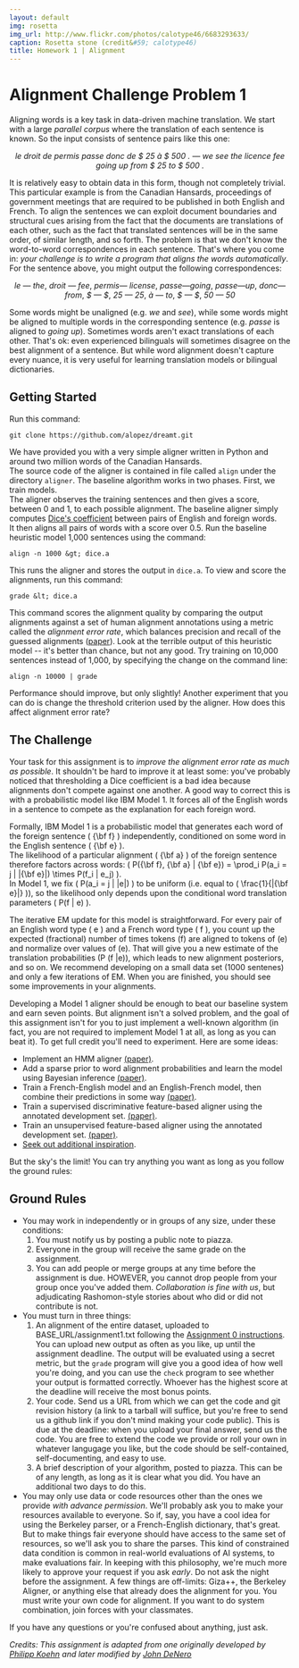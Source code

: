```yaml
---
layout: default
img: rosetta
img_url: http://www.flickr.com/photos/calotype46/6683293633/
caption: Rosetta stone (credit&#59; calotype46)
title: Homework 1 | Alignment
---
```


Alignment <span class="text-muted">Challenge Problem 1</span>
=============================================================

Aligning words is a key task in data-driven machine translation. We start with
a large _parallel corpus_ where the translation of each sentence
is known. So the input consists of sentence pairs like this one:

<center>
<i>le droit de permis passe donc de $ 25 à $ 500 . &mdash;
we see the licence fee going up from $ 25 to $ 500 .</i>
</center>

It is relatively easy to obtain data in this form, though not completely trivial. 
This particular example is from the Canadian Hansards, proceedings of government
meetings that are required to be published in both English and French.
To align the sentences
we can exploit document boundaries and structural cues arising from the fact that the 
documents are translations of each other, such as the fact that translated sentences will be 
in the same order, of similar length, and so forth. The problem is that we
don't know the word-to-word correspondences in each sentence. That's where you come
in: _your challenge is to write a program that aligns the words automatically_. For the
sentence above, you might output the following correspondences:

<center>
<i>le &mdash; the</i>, 
<i>droit &mdash; fee</i>, 
<i>permis&mdash; license</i>, 
<i>passe&mdash;going</i>,
<i>passe&mdash;up</i>,
<i>donc&mdash;from</i>,
<i>$ &mdash; $</i>,
<i>25 &mdash; 25</i>,
<i>à &mdash; to</i>,
<i>$ &mdash; $</i>,
<i>50 &mdash; 50</i>
</center>

Some words might be unaligned (e.g. *we* and *see*), while some words 
might be aligned to multiple words in the corresponding sentence (e.g. *passe*
is aligned to *going up*). Sometimes words aren't exact translations of each
other. That's ok: even experienced bilinguals will sometimes disagree on the best
alignment of a sentence.
But while word alignment doesn't capture every nuance, it is very useful for 
learning translation models or bilingual dictionaries.

Getting Started
---------------

Run this command:

`git clone https://github.com/alopez/dreamt.git`

We have provided you with a very simple aligner written in Python
and around two million words of the Canadian Hansards.  
The source code of the aligner is contained in file called `align`
under the directory `aligner`.
The baseline algorithm works in two phases. First, we train models.  
The aligner observes the training sentences and then gives a score, between 
0 and 1, to each possible alignment. The baseline aligner simply 
computes [Dice's coefficient](http://en.wikipedia.org/wiki/Dice's_coefficient/)
between pairs of English and foreign words.  
It then aligns all pairs of words with a score over 0.5.
Run the baseline heuristic model 1,000 sentences
using the command:

`align -n 1000 &gt; dice.a`

This runs the aligner and stores the output in `dice.a`. To view and
score the alignments, run this command:

`grade &lt; dice.a`

This command scores the alignment quality by comparing the output alignments
against a set of human alignment annotations using a metric called the 
_alignment error rate_, which balances precision and recall of the
guessed alignments (<a href="http://aclweb.org/anthology-new/P/P00/P00-1056.pdf">paper</a>). Look at 
the terrible output of this heuristic model -- it's better than chance, but 
not any good. Try training on 10,000 sentences instead of 1,000, by specifying 
the change on the command line:

`align -n 10000 | grade`

Performance should improve, but only slightly!  Another experiment that 
you can do is change the threshold criterion used 
by the aligner.  How does this affect alignment error rate?

The Challenge
-------------

Your task for this assignment is to _improve the
alignment error rate as much as possible_. It shouldn't be hard to 
improve it at least some: you've probably noticed that thresholding a Dice 
coefficient is a bad idea because alignments don't compete against one 
another. A good way to correct this is with a probabilistic model like IBM Model 1.
It forces all of the English words in a sentence to compete 
as the explanation for each foreign word.


Formally, IBM Model 1 is a probabilistic model that generates each word of 
the foreign sentence \( {\bf f} \) independently, conditioned on some word 
in the English sentence \( {\bf e} \).  
The likelihood of a particular alignment \( {\bf a} \) of the foreign sentence therefore 
factors across words: 
\( P({\bf f}, {\bf a} | {\bf e}) = \prod_i P(a_i = j | |{\bf e}|) \times P(f_i | e_j) \).  
In Model 1, we fix \( P(a_i = j | |e|) \) to be uniform 
(i.e. equal to \( \frac{1}{|{\bf e}|} \)), so the likelihood 
only depends upon the conditional word translation parameters \( P(f | e) \).


The iterative EM update for this model is straightforward. For every 
pair of an English word type
\( e \) and a French word type \( f \), you count up the expected 
(fractional) number of times tokens \(f\) are aligned to tokens of
 \(e\) and normalize over values of \(e\). That will give you a new
estimate of the translation probabilities \(P (f |e)\), which leads 
to new alignment posteriors, and so on. We recommend developing on a small 
data set (1000 sentenes) and only 
a few iterations of EM.  When you are finished, you should see some 
improvements in your alignments.

Developing a Model 1 aligner should be enough to beat our baseline system
and earn seven points. But alignment isn't a solved problem, and the goal of
this assignment isn't for you to just implement a well-known algorithm (in
fact, you are not required to implement Model 1 at all, as long as you can 
beat it). To get full credit you'll need to experiment.
Here are some ideas:

<ul class="real">
  <li>Implement an HMM aligner
    <a href="http://aclweb.org/anthology-new/C/C96/C96-2141.pdf">(paper)</a>.
  </li>
  <li>Add a sparse prior to word alignment probabilities and learn the model using Bayesian inference
    <a href="http://aclweb.org/anthology/P/P11/P11-2032.pdf">(paper)</a>.
  </li>
  <li>Train a French-English model and an English-French model, then 
    combine their predictions in some way 
    <a href="http://aclweb.org/anthology-new/N/N06/N06-1014.pdf">(paper)</a>.
  </li>
  <li>Train a supervised discriminative feature-based aligner using the annotated development set.
    <a href="http://aclweb.org/anthology-new/P/P06/P06-1009.pdf">(paper)</a>.
  </li>
  <li>Train an unsupervised feature-based aligner using the annotated development set.
    <a href="http://aclweb.org/anthology-new/P/P11/P11-1042.pdf">(paper)</a>.
  </li>
  <li><a href="http://scholar.google.com/scholar?q=word+alignment">Seek out
    additional inspiration</a>.
  </li>
</ul>

But the sky's the limit! You can try anything you want as long as you
follow the ground rules:

Ground Rules
------------

* You may work in independently or in groups of any size, under these 
  conditions: 
  1. You must notify us by posting a public note to piazza.
  1. Everyone in the group will receive the same grade on the assignment. 
  1. You can add people or merge groups at any time before the assignment is
     due. HOWEVER, you cannot drop people from your group once you've added them.
     _Collaboration is fine with us_, but 
     adjudicating Rashomon-style stories about who did or did not
     contribute is not. 
* You must turn in three things:
  1. An alignment of the entire dataset, uploaded to BASE_URL/assignment1.txt
     following the <a href="assignment0.html">Assignment 0 instructions</a>. You can upload new output as often
     as you like, up until the assignment deadline. The output will be evaluated 
     using a secret metric, but the `grade` program will give you a good
     idea of how well you're doing, and you can use the `check` program
     to see whether your output is formatted correctly. Whoever has
     the highest score at the deadline will receive the most bonus points.
  1. Your code. Send us a URL from which we can get the code and git revision
     history (a link to a tarball will suffice, but you're free to send us a 
     github link if you don't mind making your code public). This is due at the
     deadline: when you upload your final answer, send us the code.
     You are free to extend the code we provide or roll your own in whatever
     langugage you like, but the code should be self-contained, 
     self-documenting, and easy to use. 
  1. A brief description of your algorithm, posted to piazza. This can
     be of any length, as long as it is clear what you did.
     You have an additional two days to do this.
* You may only use data or code resources other than the ones we
  provide _with advance permission_. We'll probably ask you to make 
  your resources available to everyone. So if, say, you have a cool idea 
  for using the Berkeley parser, or a French-English dictionary, that's 
  great. But to make things fair everyone should have access to the same 
  set of resources, so we'll ask you to share the parses. This kind of 
  constrained data condition is common in real-world evaluations of AI 
  systems, to make evaluations fair. In keeping with this philosophy, 
  we're much more likely to approve your request if 
  you ask _early_. Do not ask the night before the assignment. 
  A few things are off-limits:
  Giza++, the Berkeley Aligner, or anything else that
  already does the alignment for you. You must write your
  own code for alignment. If you want to do system combination, join
  forces with your classmates.

If you have any questions or you're confused about anything, just ask.

*Credits: This assignment is adapted from one originally developed by 
[Philipp Koehn](http://homepages.inf.ed.ac.uk/pkoehn/)
and later modified by [John DeNero](http://www.denero.org/)*
